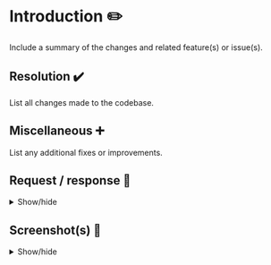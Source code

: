 # Introduction :pencil2:

Include a summary of the changes and related feature(s) or issue(s).

## Resolution :heavy_check_mark:

List all changes made to the codebase.

## Miscellaneous :heavy_plus_sign:

List any additional fixes or improvements.

## Request / response :eyes:

<details>
  <summary>Show/hide</summary>

  ```json
   
  ```

</details>

## Screenshot(s) :camera_flash:

<details>
  <summary>Show/hide</summary>

  Add screenshots here.
</details>
